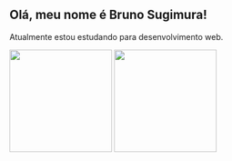 ## Olá, meu nome é Bruno Sugimura!

Atualmente estou estudando para desenvolvimento web.

<div>
  <img height="180em" src="https://github-readme-stats.vercel.app/api?username=sugimuraB&show_icons=true&theme=cobalt2&include_all_commits=true&count_private=true"/>
  <img height="180em" src="https://github-readme-stats.vercel.app/api/top-langs/?username=sugimuraB&layout=compact&langs_count=16&theme=cobalt2"/>
</div>
